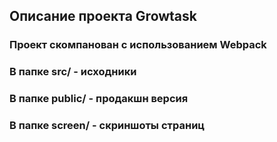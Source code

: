 ## Описание проекта Growtask
### Проект скомпанован с использованием Webpack
### В папке src/ - исходники
### В папке public/ - продакшн версия
### В папке screen/ - скриншоты страниц